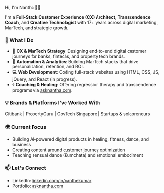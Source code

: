 Hi, I'm Nantha 👋🏽 

I'm a **Full-Stack Customer Experience (CX) Architect**, **Transcendence Coach**, and **Creative Technologist** with 17+ years across digital marketing, MarTech, and strategic growth.

### 🚀 What I Do

- 🧠 **CX & MarTech Strategy**: Designing end-to-end digital customer journeys for banks, fintechs, and property tech brands.
- 🔧 **Automation & Analytics**: Building MarTech stacks that drive personalization, retention, and ROI.
- 💻 **Web Development**: Coding full-stack websites using HTML, CSS, JS, jQuery, and React (in progress).
- 🌀 **Coaching & Healing**: Offering regression therapy and transcendence programs via [asknantha.com](https://asknantha.com).

### 💡 Brands & Platforms I've Worked With

Citibank | PropertyGuru | GovTech Singapore | Startups & solopreneurs

### 🌍 Current Focus

- Building AI-powered digital products in healing, fitness, dance, and business
- Creating content around customer journey optimization
- Teaching sensual dance (Kumchata) and emotional embodiment

### 📫 Let's Connect

- LinkedIn: [linkedin.com/in/nanthekumar](https://linkedin.com/in/nanthekumar)
- Portfolio: [asknantha.com](https://asknantha.com)

